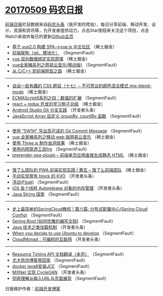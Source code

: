 # [20170509 码农日报](http://hao.caibaojian.com/date/2017/05/09)

[前端日报](http://caibaojian.com/c/news)栏目数据来自[码农头条](http://hao.caibaojian.com/)（我开发的爬虫），每日分享前端、移动开发、设计、资源和资讯等，为开发者提供动力，点击Star按钮来关注这个项目，点击Watch来收听每日的更新[Github主页](https://github.com/kujian/frontendDaily)
* [基于 vue2.0 构建 SPA&#8212;&gt;vue.js 中文社区](http://hao.caibaojian.com/37427.html) （稀土掘金）
* [前端架构（git、模块化）](http://hao.caibaojian.com/37446.html) （SegmentFault）
* [vue 双向数据绑定实现原理](http://hao.caibaojian.com/37421.html) （稀土掘金）
* [vue全家桶系列之网易云音乐(移动版)](http://hao.caibaojian.com/37443.html) （SegmentFault）
* [从 C/C++ 到前端转型之路](http://hao.caibaojian.com/37424.html) （稀土掘金）

***
* [谈谈一些有趣的 CSS 题目（十七）&#8211; 不可思议的颜色混合模式 mix-blend-mode](http://hao.caibaojian.com/37425.html) （稀土掘金）
* [ECMAScript6系列之四：数值的扩展](http://hao.caibaojian.com/37447.html) （SegmentFault）
* [react + redux 开发的学习例子总结](http://hao.caibaojian.com/37426.html) （稀土掘金）
* [Android Studio Git 分支实践](http://hao.caibaojian.com/37473.html) （开发者头条）
* [JavaScript Array 自定义 groupBy, countBy 函数](http://hao.caibaojian.com/37450.html) （SegmentFault）

***
* [使用 &quot;5W1H&quot; 写出高可读的 Git Commit Message](http://hao.caibaojian.com/37440.html) （SegmentFault）
* [vue 全家桶系列之移动 web 版网易云音乐](http://hao.caibaojian.com/37420.html) （稀土掘金）
* [使用 Three.js 制作虫洞效果](http://hao.caibaojian.com/37412.html) （稀土掘金）
* [使用内网穿透工具frp](http://hao.caibaojian.com/37455.html) （SegmentFault）
* [prerender-spa-plugin &#8211; 前端单页应用直接生成静态 HTML](http://hao.caibaojian.com/37413.html) （稀土掘金）

***
* [饿了么团队的 PWA 前端实现实践 | 黄玄 &#8211; 饿了么前端团队](http://hao.caibaojian.com/37415.html) （稀土掘金）
* [手动实现带有 block 的 KVO](http://hao.caibaojian.com/37474.html) （开发者头条）
* [浮动(Float)](http://hao.caibaojian.com/37451.html) （SegmentFault）
* [iOS 各个线程 Autorelease 对象的内存管理](http://hao.caibaojian.com/37475.html) （开发者头条）
* [Java String 探索](http://hao.caibaojian.com/37442.html) （SegmentFault）

***
* [史上最简单的SpringCloud教程 | 第六篇: 分布式配置中心(Spring Cloud Config)](http://hao.caibaojian.com/37453.html) （SegmentFault）
* [Spring Boot [如何优雅的编写文档]](http://hao.caibaojian.com/37445.html) （SegmentFault）
* [Java 技术之类加载机制](http://hao.caibaojian.com/37458.html) （开发者头条）
* [When you decide to use Ubuntu to develop](http://hao.caibaojian.com/37448.html) （SegmentFault）
* [CloudMonad：可编程的互联网](http://hao.caibaojian.com/37472.html) （开发者头条）

***
* [Resource Timing API  文档翻译（未完）](http://hao.caibaojian.com/37449.html) （SegmentFault）
* [尤大低仿博客带回家](http://hao.caibaojian.com/37441.html) （SegmentFault）
* [docker java8安装JCE](http://hao.caibaojian.com/37452.html) （SegmentFault）
* [MXNet 实现 CycleGAN](http://hao.caibaojian.com/37476.html) （开发者头条）
* [彻底理解从输入URL与页面展现](http://hao.caibaojian.com/37454.html) （SegmentFault）

日报维护作者：[前端开发博客](http://caibaojian.com/) 